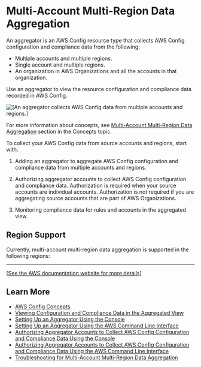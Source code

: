 # Multi\-Account Multi\-Region Data Aggregation<a name="aggregate-data"></a>

An aggregator is an AWS Config resource type that collects AWS Config configuration and compliance data from the following:
+ Multiple accounts and multiple regions\.
+ Single account and multiple regions\.
+ An organization in AWS Organizations and all the accounts in that organization\.

Use an aggregator to view the resource configuration and compliance data recorded in AWS Config\.

![\[An aggregator collects AWS Config data from multiple accounts and regions.\]](http://docs.aws.amazon.com/config/latest/developerguide/images/Aggregate_Data_Landing_Page_Diagram.png)

For more information about concepts, see [Multi\-Account Multi\-Region Data Aggregation](config-concepts.md#multi-account-multi-region-data-aggregation) section in the Concepts topic\.

To collect your AWS Config data from source accounts and regions, start with:

1. Adding an aggregator to aggregate AWS Config configuration and compliance data from multiple accounts and regions\.

1. Authorizing aggregator accounts to collect AWS Config configuration and compliance data\. Authorization is required when your source accounts are individual accounts\. Authorization is not required if you are aggregating source accounts that are part of AWS Organizations\.

1. Monitoring compliance data for rules and accounts in the aggregated view\.

## Region Support<a name="aggregation-regions"></a>

Currently, multi\-account multi\-region data aggregation is supported in the following regions:


****  
[\[See the AWS documentation website for more details\]](http://docs.aws.amazon.com/config/latest/developerguide/aggregate-data.html)

## Learn More<a name="learn-more-aggregator-landing-page"></a>
+ [AWS Config Concepts](config-concepts.md)
+ [Viewing Configuration and Compliance Data in the Aggregated View](viewing-the-aggregate-dashboard.md)
+ [Setting Up an Aggregator Using the Console](setup-aggregator-console.md)
+ [Setting Up an Aggregator Using the AWS Command Line Interface](set-up-aggregator-cli.md)
+ [Authorizing Aggregator Accounts to Collect AWS Config Configuration and Compliance Data Using the Console](authorize-aggregator-account-console.md)
+ [Authorizing Aggregator Accounts to Collect AWS Config Configuration and Compliance Data Using the AWS Command Line Interface](authorize-aggregator-account-cli.md)
+ [Troubleshooting for Multi\-Account Multi\-Region Data Aggregation](aggregate-data-troubleshooting.md)